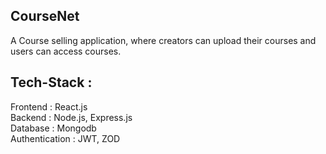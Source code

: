 ## CourseNet
A Course selling application, where creators can upload their courses and users can access courses.

## Tech-Stack :
Frontend : React.js <br>
Backend : Node.js, Express.js <br>
Database : Mongodb <br>
Authentication : JWT, ZOD <br>
